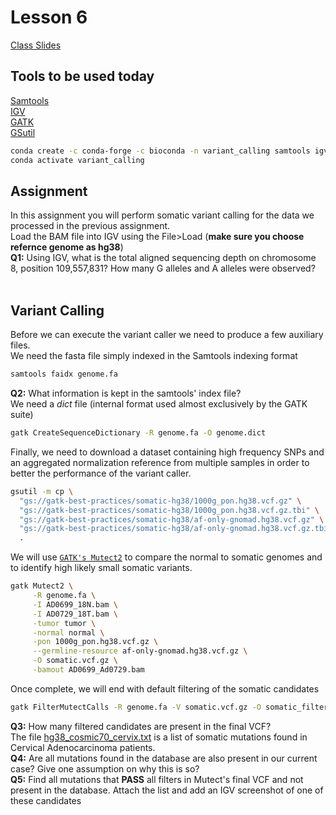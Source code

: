 # Lesson 6
[Class Slides](Lecture6_2025.pdf)

## Tools to be used today
[Samtools](http://www.htslib.org/)</br>
[IGV](https://software.broadinstitute.org/software/igv/)</br>
[GATK](https://gatk.broadinstitute.org/hc/en-us)</br>
[GSutil](https://cloud.google.com/storage/docs/gsutil)
```bash
conda create -c conda-forge -c bioconda -n variant_calling samtools igv gatk4 gsutil -y
conda activate variant_calling
```

## Assignment
In this assignment you will perform somatic variant calling for the data we processed in the previous assignment. </br>
Load the BAM file into IGV using the File>Load (**make sure you choose refernce genome as hg38**)</br>
**Q1:** Using IGV, what is the total aligned sequencing depth on chromosome 8, position 109,557,831? How many G alleles and A alleles were observed?</br></br>

## Variant Calling
Before we can execute the variant caller we need to produce a few auxiliary files. </br>
We need the fasta file simply indexed in the Samtools indexing format
```bash
samtools faidx genome.fa
```
**Q2:** What information is kept in the samtools' index file?</br>
We need a *dict* file (internal format used almost exclusively by the GATK suite)
```bash
gatk CreateSequenceDictionary -R genome.fa -O genome.dict
```
Finally, we need to download a dataset containing high frequency SNPs and an aggregated normalization reference from multiple samples in order to better the performance of the variant caller.
```bash
gsutil -m cp \
  "gs://gatk-best-practices/somatic-hg38/1000g_pon.hg38.vcf.gz" \
  "gs://gatk-best-practices/somatic-hg38/1000g_pon.hg38.vcf.gz.tbi" \
  "gs://gatk-best-practices/somatic-hg38/af-only-gnomad.hg38.vcf.gz" \
  "gs://gatk-best-practices/somatic-hg38/af-only-gnomad.hg38.vcf.gz.tbi" \
  .
```
We will use [`GATK's Mutect2`](https://gatk.broadinstitute.org/hc/en-us/articles/360037593851-Mutect2) to compare the normal to somatic genomes and to identify high likely small somatic variants.
```bash
gatk Mutect2 \
     -R genome.fa \
     -I AD0699_18N.bam \
     -I AD0729_18T.bam \
     -tumor tumor \
     -normal normal \
     -pon 1000g_pon.hg38.vcf.gz \
     --germline-resource af-only-gnomad.hg38.vcf.gz \
     -O somatic.vcf.gz \
     -bamout AD0699_Ad0729.bam
```
Once complete, we will end with default filtering of the somatic candidates
```bash
gatk FilterMutectCalls -R genome.fa -V somatic.vcf.gz -O somatic_filtered.vcf.gz
```
**Q3:** How many filtered candidates are present in the final VCF?</br>
The file [hg38_cosmic70_cervix.txt](hg38_cosmic70_cervix.txt) is a list of somatic mutations found in Cervical Adenocarcinoma patients.</br>
**Q4:** Are all mutations found in the database are also present in our current case? Give one assumption on why this is so?</br>
**Q5:** Find all mutations that **PASS** all filters in Mutect's final VCF and not present in the database. Attach the list and add an IGV screenshot of one of these candidates